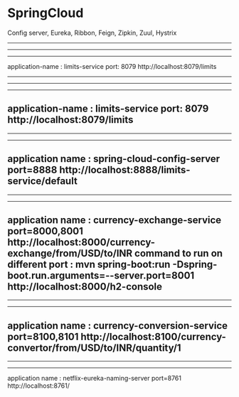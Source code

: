 # SpringCloud
Config server, Eureka, Ribbon, Feign, Zipkin, Zuul, Hystrix

------------------------
------------------------
------------------------
application-name : limits-service
port: 8079
http://localhost:8079/limits

------------------------
------------------------
------------------------
application-name : limits-service
port: 8079
http://localhost:8079/limits
------------------------
------------------------
------------------------
application name : spring-cloud-config-server
port=8888
http://localhost:8888/limits-service/default
------------------------
------------------------
------------------------
application name : currency-exchange-service
port=8000,8001
http://localhost:8000/currency-exchange/from/USD/to/INR
command to run on different port : mvn spring-boot:run -Dspring-boot.run.arguments=--server.port=8001
http://localhost:8000/h2-console
------------------------
------------------------
------------------------
application name : currency-conversion-service
port=8100,8101
http://localhost:8100/currency-convertor/from/USD/to/INR/quantity/1
------------------------
------------------------
------------------------
application name : netflix-eureka-naming-server
port=8761
http://localhost:8761/